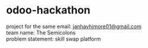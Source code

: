 # odoo-hackathon
project for the same
email: janhavhimore01@gmail.com  
team name: The Semicolons  
problem statement: skill swap platform